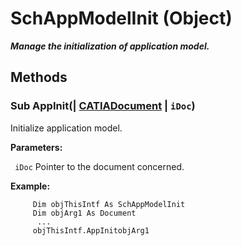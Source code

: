# SchAppModelInit (Object)

**_Manage the initialization of application model._**

## Methods

### Sub **AppInit**(| [CATIADocument](../InfInterfaces/interface_Document_14456.md) | `iDoc`)

   Initialize application model.

**Parameters:**

` iDoc`      Pointer to the document concerned.

**Example:**

```VBScript
     Dim objThisIntf As SchAppModelInit
     Dim objArg1 As Document
      ...
     objThisIntf.AppInitobjArg1

```